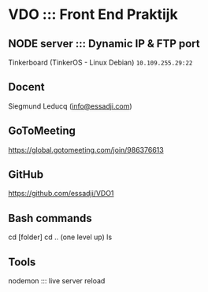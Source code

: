 # VDO ::: Front End Praktijk

## NODE server ::: Dynamic IP & FTP port
Tinkerboard (TinkerOS - Linux Debian) ```10.109.255.29:22```

## Docent

Siegmund Leducq (info@essadji.com)

## GoToMeeting
https://global.gotomeeting.com/join/986376613

## GitHub
https://github.com/essadji/VDO1

## Bash commands
cd [folder]
cd .. (one level up)
ls

## Tools
nodemon ::: live server reload
